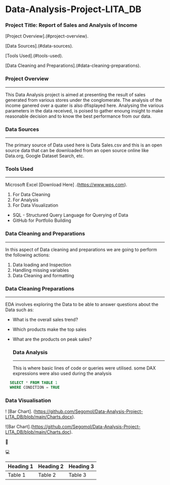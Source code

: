 # Data-Analysis-Project-LITA_DB

 ### Project Title:  Report of Sales and Analysis of Income
 
[Project Overview].(#project-overview).

[Data Sources].(#data-sources).

[Tools Used].(#tools-used).

[Data Cleaning and Preparations].(#data-cleaning-preparations).

### Project Overview
---
This Data Analysis project is aimed at presenting the result of sales generated from various stores under the conglomerate. The analysis of the income ganered over a quater is also dfisplayed here. Analysing the various parameters in the data received, is poised  to gather enoung insight to make reasonable decision and to know the best performance from our data.

### Data Sources
---
The primary source of Data used here is Data Sales.csv and this is an open source data that can be downloaded from an open source online like Data.org, Google Dataset Search, etc.

### Tools Used
---
Microsoft Excel [Download Here] .(https://www.wps.com).
  1. For Data Cleaning
  2. For Analysis 
  3. For Data Visualization

- SQL - Structured Query Language for Querying of Data
- GitHub for Portfolio Building

### Data Cleaning and Preparations
---
In this aspect of Data cleaning and preparations we are going to perform the following actions:
1. Data loading and Inspection
2. Handling missing variables
3. Data Cleaning and formatting

### Data Cleaning Preparations
---
EDA involves exploring the Data to be able to answer questions about the Data such as:
- What is the overall sales trend?
- Which products make the top sales
- What are the products on peak sales?

  ### Data Analysis
  ---
  This is where basic lines of code or queries were utilised. some DAX expressions were also used during the analysis
  
``` SQL
  SELECT * FROM TABLE 1
  WHERE CONDITION = TRUE
  ```
  
  ### Data Visualisation

! [Bar Chart]. (https://github.com/Segomol/Data-Analysis-Project-LITA_DB/blob/main/Charts.docx).
  
![Bar Chart].(https://github.com/Segomol/Data-Analysis-Project-LITA_DB/blob/main/Charts.doc).






🥇

💻

|Heading 1|Heading 2|Heading 3|
|---------|----------|---------|
|Table 1|Table 2|Table 3|
